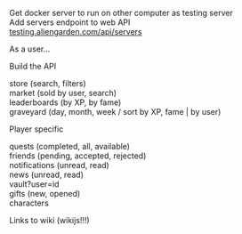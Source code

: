 Get docker server to run on other computer as testing server  
Add servers endpoint to web API  
[testing.aliengarden.com/api/servers](http://testing.aliengarden.com/api/servers)  
  
As a user...  
  
Build the API  
  
store (search, filters)  
market (sold by user, search)  
leaderboards (by XP, by fame)  
graveyard (day, month, week / sort by XP, fame | by user)  
  
Player specific  
  
quests (completed, all, available)  
friends (pending, accepted, rejected)  
notifications (unread, read)  
news (unread, read)  
vault?user=id  
gifts (new, opened)  
characters  
  
  
  
Links to wiki (wikijs!!!)
